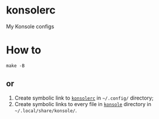 # konsolerc

My Konsole configs

# How to

`make -B`

## or

1. Create symbolic link to [`konsolerc`](./konsolerc) in `~/.config/` directory;
2. Create symbolic links to every file in [`konsole`](./konsole/) directory
   in `~/.local/share/konsole/`.
